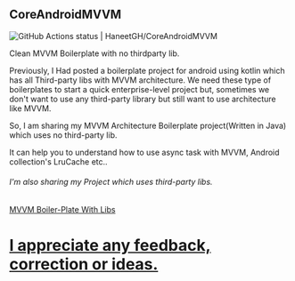 ## CoreAndroidMVVM

![GitHub Actions status | HaneetGH/CoreAndroidMVVM](https://github.com/HaneetGH/CoreAndroidMVVM/workflows/Android_CI/badge.svg)

Clean MVVM Boilerplate with no thirdparty lib.

Previously, I Had posted a boilerplate project for android using kotlin
which has all Third-party libs with MVVM architecture. We need these
type of boilerplates to start a quick enterprise-level project but,
sometimes we don't want to use any third-party library but still want to
use architecture like MVVM.

So, I am sharing my MVVM Architecture Boilerplate project(Written in
Java) which uses no third-party lib.

It can help you to understand how to use async task with MVVM, Android
collection's LruCache etc..


<h6> I'm also sharing my Project which uses third-party libs.</h6>
<a href="https://github.com/HaneetGH/KotlinAndroidBase">MVVM Boiler-Plate With Libs</href>



# I appreciate any feedback, correction or ideas.


